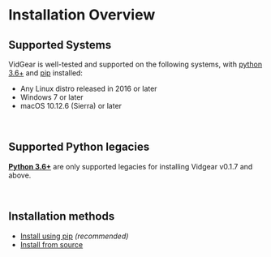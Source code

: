 <!--
===============================================
vidgear library source-code is deployed under the Apache 2.0 License:

Copyright (c) 2019-2020 Abhishek Thakur(@abhiTronix) <abhi.una12@gmail.com>

Licensed under the Apache License, Version 2.0 (the "License");
you may not use this file except in compliance with the License.
You may obtain a copy of the License at

   http://www.apache.org/licenses/LICENSE-2.0

Unless required by applicable law or agreed to in writing, software
distributed under the License is distributed on an "AS IS" BASIS,
WITHOUT WARRANTIES OR CONDITIONS OF ANY KIND, either express or implied.
See the License for the specific language governing permissions and
limitations under the License.
===============================================
-->

# Installation Overview


## Supported Systems

VidGear is well-tested and supported on the following systems, with [python 3.6+](https://www.python.org/downloads/) and [pip](https://pip.pypa.io/en/stable/installing/#do-i-need-to-install-pip) installed:

* Any Linux distro released in 2016 or later
* Windows 7 or later
* macOS 10.12.6 (Sierra) or later

&thinsp;

## Supported Python legacies

[**Python 3.6+**](https://www.python.org/downloads/) are only supported legacies for installing Vidgear v0.1.7 and above.

&thinsp;

## Installation methods

* [Install using pip](../installation/pip_install/) _(recommended)_
* [Install from source](../installation/source_install/)

&thinsp;

<!--
External URLs
-->